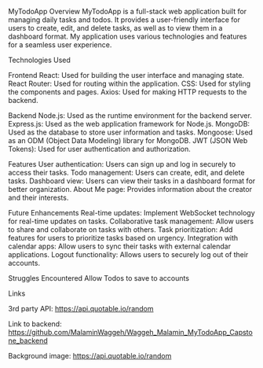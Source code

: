 MyTodoApp
Overview
MyTodoApp is a full-stack web application built for managing daily tasks and todos. It provides a user-friendly interface for users to create, edit, and delete tasks, as well as to view them in a dashboard format. My application uses various technologies and features for a seamless user experience.

Technologies Used

Frontend
React: Used for building the user interface and managing state.
React Router: Used for routing within the application.
CSS: Used for styling the components and pages.
Axios: Used for making HTTP requests to the backend.

Backend
Node.js: Used as the runtime environment for the backend server.
Express.js: Used as the web application framework for Node.js.
MongoDB: Used as the database to store user information and tasks.
Mongoose: Used as an ODM (Object Data Modeling) library for MongoDB.
JWT (JSON Web Tokens): Used for user authentication and authorization.

Features
User authentication: Users can sign up and log in securely to access their tasks.
Todo management: Users can create, edit, and delete tasks.
Dashboard view: Users can view their tasks in a dashboard format for better organization.
About Me page: Provides information about the creator and their interests.


Future Enhancements
Real-time updates: Implement WebSocket technology for real-time updates on tasks.
Collaborative task management: Allow users to share and collaborate on tasks with others.
Task prioritization: Add features for users to prioritize tasks based on urgency.
Integration with calendar apps: Allow users to sync their tasks with external calendar applications.
Logout functionality: Allows users to securely log out of their accounts.

Struggles Encountered
Allow Todos to save to accounts

Links

3rd party API: https://api.quotable.io/random

Link to backend:
https://github.com/MalaminWaggeh/Waggeh_Malamin_MyTodoApp_Capstone_backend

Background image: https://api.quotable.io/random

